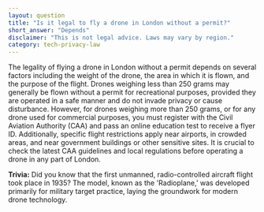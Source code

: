 ```yaml
---
layout: question
title: "Is it legal to fly a drone in London without a permit?"
short_answer: "Depends"
disclaimer: "This is not legal advice. Laws may vary by region."
category: tech-privacy-law
---
```

The legality of flying a drone in London without a permit depends on several factors including the weight of the drone, the area in which it is flown, and the purpose of the flight. Drones weighing less than 250 grams may generally be flown without a permit for recreational purposes, provided they are operated in a safe manner and do not invade privacy or cause disturbance. However, for drones weighing more than 250 grams, or for any drone used for commercial purposes, you must register with the Civil Aviation Authority (CAA) and pass an online education test to receive a flyer ID. Additionally, specific flight restrictions apply near airports, in crowded areas, and near government buildings or other sensitive sites. It is crucial to check the latest CAA guidelines and local regulations before operating a drone in any part of London.

**Trivia:** Did you know that the first unmanned, radio-controlled aircraft flight took place in 1935? The model, known as the 'Radioplane,' was developed primarily for military target practice, laying the groundwork for modern drone technology.
